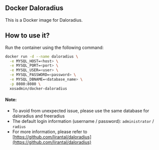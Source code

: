## Docker Daloradius

This is a Docker image for Daloradius.

## How to use it?  
Run the container using the following command:
  
```bash
docker run -d --name daloradius \
  -e MYSQL_HOST=<host> \
  -e MYSQL_PORT=<port> \
  -e MYSQL_USER=<user> \
  -e MYSQL_PASSWORD=<password> \
  -e MYSQL_DBNAME=<database_name> \
  -p 8080:8080 \
  xosadmin/docker-daloradius
```
  
#### Note:  
- To avoid from unexpected issue, please use the same database for daloradius and freeradius
- The default login information (username / password): ``administrator`` / ``radius``
- For more information, please refer to [https://github.com/lirantal/daloradius](https://github.com/lirantal/daloradius)  
